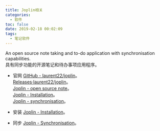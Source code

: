 ```yaml
---
title: Joplin相关
categories:
  - 软件
toc: false
date: 2019-02-18 00:02:09
tags:
  - 笔记软件
---
```

An open source note taking and to-do application with synchronisation capabilities.  
具有同步功能的开源笔记和待办事项应用程序。
<!-- more -->

* 官网
[GitHub - laurent22/joplin](https://github.com/laurent22/joplin)。  
[Releases·laurent22/joplin](https://github.com/laurent22/joplin/releases)。  
[Joplin - open source note](https://joplin.cozic.net/)。  
[Joplin -     Installation](https://joplin.cozic.net/#installation)。  
[Joplin -  synchronisation](https://joplin.cozic.net/#synchronisation)。  

* 安装
[Joplin -    Installation](https://joplin.cozic.net/#installation)。

* 同步
[Joplin - Synchronisation](https://joplin.cozic.net/#installation)。
